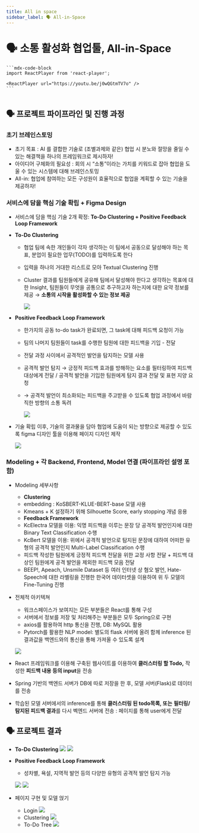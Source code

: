 ```yaml
---
title: All in space
sidebar_label: 🗣 All-in-Space
---
```

# 🗣 소통 활성화 협업툴, All-in-Space



````
```mdx-code-block
import ReactPlayer from 'react-player';
        
<ReactPlayer url="https://youtu.be/j0wQGtmTV7o" />
```
      
````

## 🗣️ 프로젝트 파이프라인 및 진행 과정

### 초기 브레인스토밍

* 초기 목표 : AI 를 결합한 기술로 (조별과제와 같은) 협업 시 분노와 절망을 줄일 수 있는 해결책을 하나의 프레임워크로 제시하자!
* 아이디어 구체화의 필요성 : 회의 시 “소통”이라는 가치를 키워드로 잡아 협업을 도울 수 있는 시스템에 대해 브레인스토밍
* All-in: 협업에 참여하는 모든 구성원이 효율적으로 협업을 계획할 수 있는 기술을 제공하자!

### 서비스에 담을 핵심 기술 확립 + Figma Design

* 서비스에 담을 핵심 기술 2개 확정: **To-Do Clustering + Positive Feedback Loop Framework**
* **To-Do Clustering**

  * 협업 팀에 속한 개인들이 각자 생각하는 이 팀에서 공동으로 달성해야 하는 목표, 분업이 필요한 업무(TODO)를 입력하도록 한다
  * 입력을 하나의 거대한 리스트로 모아 Textual Clustering 진행
  * Cluster 결과를 팀원들에게 공유해 팀에서 달성해야 한다고 생각하는 목표에 대한 Insight, 팀원들이 무엇을 공통으로 추구하고자 하는지에 대한 요약 정보를 제공 → **소통의 시작을 활성화할 수 있는 정보 제공**

    ![](https://res.cloudinary.com/dr6b9c9ko/image/upload/v1666834413/conference/2022-1/all-in-space/1_npqzkv.png)
* **Positive Feedback Loop Framework**

  * 한가지의 공동 to-do task가 완료되면, 그 task에 대해 피드백 요청이 가능
  * 팀의 나머지 팀원들이 task를 수행한 팀원에 대한 피드백을 기입 - 전달
  * 전달 과정 사이에서 공격적인 발언을 탐지하는 모델 사용
  * 공격적 발언 탐지 → 긍정적 피드백 효과를 방해하는 요소를 필터링하여 피드백 대상에게 전달 / 공격적 발언을 기입한 팀원에게 탐지 결과 전달 및 표현 지양 요청
  * → 공격적 발언이 최소화되는 피드백을 주고받을 수 있도록 협업 과정에서 바람직한 방향의 소통 독려

    ![](./assets/all-in-space/2.png)
* 기술 확립 이후, 기술의 결과물을 담아 협업에 도움이 되는 방향으로 제공할 수 있도록 figma 디자인 툴을 이용해 페이지 디자인 제작

  ![](./assets/all-in-space/3.png)

### Modeling + 각 Backend, Frontend, Model 연결 (파이프라인 설명 포함)

* Modeling 세부사항

  * **Clustering**
  * embedding : KoSBERT-KLUE-BERT-base 모델 사용
  * Kmeans + K 설정하기 위해 Silhouette Score, early stopping 개념 응용
  * **Feedback Framework**
  * KcElectra 모델을 이용: 익명 피드백을 이루는 문장 당 공격적 발언인지에 대한 Binary Text Classification 수행
  * KcBert 모델을 이용: 위에서 공격적 발언으로 탐지된 문장에 대하여 어떠한 유형의 공격적 발언인지 Multi-Label Classification 수행
  * 피드백 작성한 팀원에게 긍정적 피드백 전달을 위한 교정 사항 전달 + 피드백 대상인 팀원에게 공격 발언을 제외한 피드백 모음 전달
  * BEEP!, Apeach, Unsmile Dataset 등 여러 인터넷 상 혐오 발언, Hate-Speech에 대한 라벨링을 진행한 한국어 데이터셋을 이용하여 위 두 모델의 Fine-Tuning 진행
* 전체적 아키텍쳐

  * 워크스페이스가 보여지는 모든 부분들은 React를 통해 구성
  * 서버에서 정보를 저장 및 처리해주는 부분들은 모두 Spring으로 구현
  * axios를 활용하여 http 통신을 진행, DB: MySQL 활용
  * Pytorch를 활용한 NLP model: 별도의 flask 서버에 올려 함께 inference 된 결과값을 백엔드와의 통신을 통해 가져올 수 있도록 설계

  ![](./assets/all-in-space/4.png)
* React 프레임워크를 이용해 구축된 웹사이트를 이용하여 **클러스터링 할 Todo,** 작성한 **피드백 내용 등의 input**을 전송
* Spring 기반의 백엔드 서버가 DB에 따로 저장을 한 후, 모델 서버(Flask)로 데이터를 전송
* 학습된 모델 서버에서의 inference를 통해 **클러스터링 된 todo목록, 또는** **필터링/탐지된 피드백 결과**를 다시 벡엔드 서버에 전송 : 페이지를 통해 user에게 전달

## 🗣️ 프로젝트 결과

* **To-Do Clustering**
  ![](./assets/all-in-space/5.png)
  ![](./assets/all-in-space/6.png)
* **Positive Feedback Loop Framework**

  * 성차별, 욕설, 지역적 발언 등의 다양한 유형의 공격적 발언 탐지 가능

  ![](./assets/all-in-space/7.png)
  ![](./assets/all-in-space/8.png)
* 페이지 구현 및 모델 얹기

  * Login
    ![](./assets/all-in-space/9.png)
  * Clustering
    ![](./assets/all-in-space/10.png)
  * To-Do Tree
    ![](./assets/all-in-space/11.png)